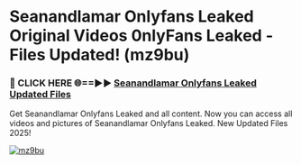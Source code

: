 # Seanandlamar Onlyfans Leaked Original Videos 0nlyFans Leaked - Files Updated! (mz9bu)

<h3>🔴 CLICK HERE 🌐==►► <a href="https://tinyurl.com/ms9xzufz" rel="nofollow">Seanandlamar Onlyfans Leaked Updated Files</a></h3>

Get Seanandlamar Onlyfans Leaked and all content. Now you can access all videos and pictures of Seanandlamar Onlyfans Leaked. New Updated Files 2025!

[![mz9bu](https://i.imgur.com/ppqm5kG.gif)](https://tinyurl.com/ms9xzufz)
